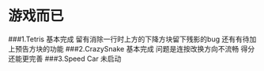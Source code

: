游戏而已
========

###1.Tetris
  基本完成
  留有消除一行时上方的下降方块留下残影的bug
  还有有待加上预告方块的功能
###2.CrazySnake
  基本完成
  问题是连按改换方向不流畅
  得分还能更完善
###3.Speed Car
  未启动